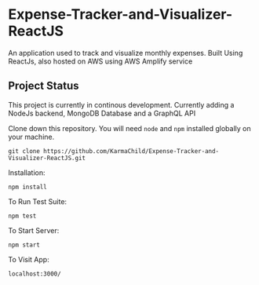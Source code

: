 # Expense-Tracker-and-Visualizer-ReactJS

An application used to track and visualize monthly expenses. Built Using ReactJs, also hosted on AWS using AWS Amplify service 

## Project Status

This project is currently in continous development. Currently adding a NodeJs backend, MongoDB Database and a GraphQL API

Clone down this repository. You will need `node` and `npm` installed globally on your machine.  

`git clone https://github.com/KarmaChild/Expense-Tracker-and-Visualizer-ReactJS.git`

Installation:

`npm install`  

To Run Test Suite:  

`npm test`  

To Start Server:

`npm start`  

To Visit App:

`localhost:3000/`  
